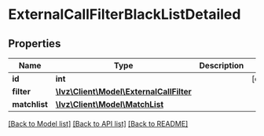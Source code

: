 # ExternalCallFilterBlackListDetailed

## Properties
Name | Type | Description | Notes
------------ | ------------- | ------------- | -------------
**id** | **int** |  | [optional] 
**filter** | [**\Ivz\Client\Model\ExternalCallFilter**](ExternalCallFilter.md) |  | 
**matchlist** | [**\Ivz\Client\Model\MatchList**](MatchList.md) |  | 

[[Back to Model list]](../README.md#documentation-for-models) [[Back to API list]](../README.md#documentation-for-api-endpoints) [[Back to README]](../README.md)


